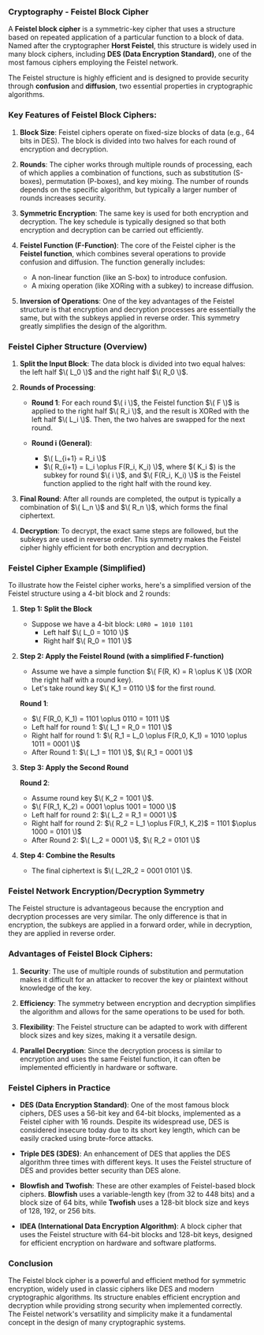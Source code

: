 ### **Cryptography - Feistel Block Cipher**

A **Feistel block cipher** is a symmetric-key cipher that uses a structure based on repeated application of a particular function to a block of data. Named after the cryptographer **Horst Feistel**, this structure is widely used in many block ciphers, including **DES (Data Encryption Standard)**, one of the most famous ciphers employing the Feistel network.

The Feistel structure is highly efficient and is designed to provide security through **confusion** and **diffusion**, two essential properties in cryptographic algorithms. 

### **Key Features of Feistel Block Ciphers:**

1. **Block Size**: Feistel ciphers operate on fixed-size blocks of data (e.g., 64 bits in DES). The block is divided into two halves for each round of encryption and decryption.

2. **Rounds**: The cipher works through multiple rounds of processing, each of which applies a combination of functions, such as substitution (S-boxes), permutation (P-boxes), and key mixing. The number of rounds depends on the specific algorithm, but typically a larger number of rounds increases security.

3. **Symmetric Encryption**: The same key is used for both encryption and decryption. The key schedule is typically designed so that both encryption and decryption can be carried out efficiently.

4. **Feistel Function (F-Function)**: The core of the Feistel cipher is the **Feistel function**, which combines several operations to provide confusion and diffusion. The function generally includes:
   - A non-linear function (like an S-box) to introduce confusion.
   - A mixing operation (like XORing with a subkey) to increase diffusion.

5. **Inversion of Operations**: One of the key advantages of the Feistel structure is that encryption and decryption processes are essentially the same, but with the subkeys applied in reverse order. This symmetry greatly simplifies the design of the algorithm.

### **Feistel Cipher Structure (Overview)**

1. **Split the Input Block**: The data block is divided into two equal halves: the left half $\( L_0 \)$ and the right half $\( R_0 \)$.

2. **Rounds of Processing**:
   - **Round 1**: For each round $\( i \)$, the Feistel function $\( F \)$ is applied to the right half $\( R_i \)$, and the result is XORed with the left half $\( L_i \)$. Then, the two halves are swapped for the next round.
   
   - **Round i (General)**:
     - $\( L_{i+1} = R_i \)$
     - $\( R_{i+1} = L_i \oplus F(R_i, K_i) \)$, where $\( K_i \$) is the subkey for round $\( i \)$, and $\( F(R_i, K_i) \)$ is the Feistel function applied to the right half with the round key.

3. **Final Round**: After all rounds are completed, the output is typically a combination of $\( L_n \)$ and $\( R_n \)$, which forms the final ciphertext.

4. **Decryption**: To decrypt, the exact same steps are followed, but the subkeys are used in reverse order. This symmetry makes the Feistel cipher highly efficient for both encryption and decryption.

### **Feistel Cipher Example (Simplified)**

To illustrate how the Feistel cipher works, here's a simplified version of the Feistel structure using a 4-bit block and 2 rounds:

1. **Step 1: Split the Block**
   - Suppose we have a 4-bit block: `L0R0 = 1010 1101`
     - Left half $\( L_0 = 1010 \)$
     - Right half $\( R_0 = 1101 \)$

2. **Step 2: Apply the Feistel Round (with a simplified F-function)**
   - Assume we have a simple function $\( F(R, K) = R \oplus K \)$ (XOR the right half with a round key).
   - Let's take round key $\( K_1 = 0110 \)$ for the first round.

   **Round 1**:
   - $\( F(R_0, K_1) = 1101 \oplus 0110 = 1011 \)$
   - Left half for round 1: $\( L_1 = R_0 = 1101 \)$
   - Right half for round 1: $\( R_1 = L_0 \oplus F(R_0, K_1) = 1010 \oplus 1011 = 0001 \)$
   - After Round 1: $\( L_1 = 1101 \)$, $\( R_1 = 0001 \)$

3. **Step 3: Apply the Second Round**

   **Round 2**:
   - Assume round key $\( K_2 = 1001 \)$.
   - $\( F(R_1, K_2) = 0001 \oplus 1001 = 1000 \)$
   - Left half for round 2: $\( L_2 = R_1 = 0001 \)$
   - Right half for round 2: $\( R_2 = L_1 \oplus F(R_1, K_2)$ = 1101 $\oplus 1000 = 0101 \)$
   - After Round 2: $\( L_2 = 0001 \)$, $\( R_2 = 0101 \)$

4. **Step 4: Combine the Results**
   - The final ciphertext is $\( L_2R_2 = 0001 0101 \)$.

### **Feistel Network Encryption/Decryption Symmetry**

The Feistel structure is advantageous because the encryption and decryption processes are very similar. The only difference is that in encryption, the subkeys are applied in a forward order, while in decryption, they are applied in reverse order.

### **Advantages of Feistel Block Ciphers:**

1. **Security**: The use of multiple rounds of substitution and permutation makes it difficult for an attacker to recover the key or plaintext without knowledge of the key.
   
2. **Efficiency**: The symmetry between encryption and decryption simplifies the algorithm and allows for the same operations to be used for both.

3. **Flexibility**: The Feistel structure can be adapted to work with different block sizes and key sizes, making it a versatile design.

4. **Parallel Decryption**: Since the decryption process is similar to encryption and uses the same Feistel function, it can often be implemented efficiently in hardware or software.

### **Feistel Ciphers in Practice**

- **DES (Data Encryption Standard)**: One of the most famous block ciphers, DES uses a 56-bit key and 64-bit blocks, implemented as a Feistel cipher with 16 rounds. Despite its widespread use, DES is considered insecure today due to its short key length, which can be easily cracked using brute-force attacks.

- **Triple DES (3DES)**: An enhancement of DES that applies the DES algorithm three times with different keys. It uses the Feistel structure of DES and provides better security than DES alone.

- **Blowfish and Twofish**: These are other examples of Feistel-based block ciphers. **Blowfish** uses a variable-length key (from 32 to 448 bits) and a block size of 64 bits, while **Twofish** uses a 128-bit block size and keys of 128, 192, or 256 bits.

- **IDEA (International Data Encryption Algorithm)**: A block cipher that uses the Feistel structure with 64-bit blocks and 128-bit keys, designed for efficient encryption on hardware and software platforms.

### **Conclusion**

The Feistel block cipher is a powerful and efficient method for symmetric encryption, widely used in classic ciphers like DES and modern cryptographic algorithms. Its structure enables efficient encryption and decryption while providing strong security when implemented correctly. The Feistel network's versatility and simplicity make it a fundamental concept in the design of many cryptographic systems.
